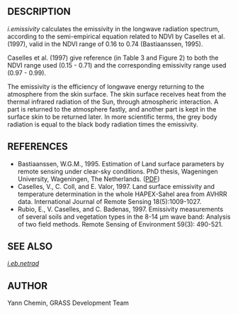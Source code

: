 ## DESCRIPTION

*i.emissivity* calculates the emissivity in the longwave radiation
spectrum, according to the semi-empirical equation related to NDVI by
Caselles et al. (1997), valid in the NDVI range of 0.16 to 0.74
(Bastiaanssen, 1995).

Caselles et al. (1997) give reference (in Table 3 and Figure 2) to both
the NDVI range used (0.15 - 0.71) and the corresponding emissivity range
used (0.97 - 0.99).

The emissivity is the efficiency of longwave energy returning to the
atmosphere from the skin surface. The skin surface receives heat from
the thermal infrared radiation of the Sun, through atmospheric
interaction. A part is returned to the atmosphere fastly, and another
part is kept in the surface skin to be returned later. In more
scientific terms, the grey body radiation is equal to the black body
radiation times the emissivity.

## REFERENCES

-   Bastiaanssen, W.G.M., 1995. Estimation of Land surface parameters by
    remote sensing under clear-sky conditions. PhD thesis, Wageningen
    University, Wageningen, The Netherlands.
    ([PDF](http://edepot.wur.nl/206553))
-   Caselles, V., C. Coll, and E. Valor, 1997. Land surface emissivity
    and temperature determination in the whole HAPEX-Sahel area from
    AVHRR data. International Journal of Remote Sensing 18(5):1009-1027.
-   Rubio, E., V. Caselles, and C. Badenas, 1997. Emissivity
    measurements of several soils and vegetation types in the 8-14 µm
    wave band: Analysis of two field methods. Remote Sensing of
    Environment 59(3): 490-521.

## SEE ALSO

*[i.eb.netrad](i.eb.netrad.html)*

## AUTHOR

Yann Chemin, GRASS Development Team
